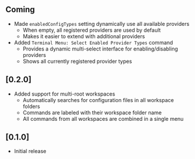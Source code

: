## Coming

- Made `enabledConfigTypes` setting dynamically use all available providers
  - When empty, all registered providers are used by default
  - Makes it easier to extend with additional providers
- Added `Terminal Menu: Select Enabled Provider Types` command
  - Provides a dynamic multi-select interface for enabling/disabling providers
  - Shows all currently registered provider types

## [0.2.0]

- Added support for multi-root workspaces
  - Automatically searches for configuration files in all workspace folders
  - Commands are labeled with their workspace folder name
  - All commands from all workspaces are combined in a single menu

## [0.1.0]

- Initial release
